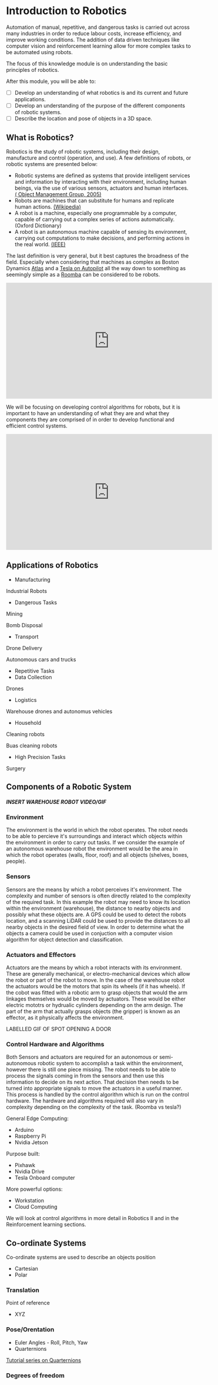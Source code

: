 # Introduction to Robotics
Automation of manual, repetitive, and dangerous tasks is carried out across many industries in order to reduce labour costs, increase efficiency, and improve working conditions. The addition of data driven techniques like computer vision and reinforcement learning allow for more complex tasks to be automated using robots.   

The focus of this knowledge module is on understanding the basic principles of robotics.

After this module, you will be able to:
- [ ] Develop an understanding of what robotics is and its current and future applications.
- [ ] Develop an understanding of the purpose of the different components of robotic systems.
- [ ] Describe the location and pose of objects in a 3D space.

## What is Robotics?
Robotics is the study of robotic systems, including their design, manufacture and control (operation, and use). A few definitions of robots, or robotic systems are presented below:

- Robotic systems are defined as systems that provide intelligent services and information by interacting with their environment, including human beings, via the use of various sensors, actuators and human interfaces. [( Object Management Group, 2005)](https://www.igi-global.com/dictionary/robotic-systems/46626#:~:text=1.,Object%20Management%20Group%2C%202005%20)
- Robots are machines that can substitute for humans and replicate human actions. [(Wikipedia)](https://en.wikipedia.org/wiki/Robotics)
- A robot is a machine, especially one programmable by a computer, capable of carrying out a complex series of actions automatically. (Oxford Dictionary)
- A robot is an autonomous machine capable of sensing its environment, carrying out computations to make decisions, and performing actions in the real world. [(IEEE)](https://robots.ieee.org/learn/what-is-a-robot/)

The last definition is very general, but it best captures the broadness of the field. Especially when considering that machines as complex as Boston Dynamics [Atlas](https://www.bostondynamics.com/atlas) and a [Tesla on Autopilot](https://www.tesla.com/autopilot) all the way down to something as seemingly simple as a [Roomba](https://www.youtube.com/watch?v=_RvnlDNTo0E) can be considered to be robots.

<div style="text-align: center"> 
<iframe width="560" height="315" src="https://www.youtube.com/embed/uNfUAJBuZ0s" title="YouTube video player" frameborder="0" allow="accelerometer; autoplay; clipboard-write; encrypted-media; gyroscope; picture-in-picture" allowfullscreen></iframe>
</div>

We will be focusing on developing control algorithms for robots, but it is important to have an understanding of what they are and what they components they are comprised of in order to develop functional and efficient control systems.  

<div style="text-align: center"> 
<iframe width="560" height="315" src="https://www.youtube.com/embed/_U21fT8VLp0" title="YouTube video player" frameborder="0" allow="accelerometer; autoplay; clipboard-write; encrypted-media; gyroscope; picture-in-picture" allowfullscreen></iframe>
</div>

## Applications of Robotics

- Manufacturing

Industrial Robots

- Dangerous Tasks

Mining

Bomb Disposal

- Transport

Drone Delivery

Autonomous cars and trucks

- Repetitive Tasks
- Data Collection

Drones
- Logistics

Warehouse drones and autonomus vehicles
- Household

Cleaning robots

Buas cleaning robots
- High Precision Tasks

Surgery



## Components of a Robotic System

##### INSERT WAREHOUSE ROBOT VIDEO/GIF

### Environment
The environment is the world in which the robot operates. The robot needs to be able to percieve it's surroundings and interact which objects within the environment in order to carry out tasks. If we consider the example of an autonomous warehouse robot the environment would be the area in which the robot operates (walls, floor, roof) and all objects (shelves, boxes, people). 

### Sensors
Sensors are the means by which a robot perceives it's environment. The complexity and number of sensors is often directly related to the complexity of the required task. In this example the robot may need to know its location within the environment (warehouse), the distance to nearby objects and possibly what these objects are. A GPS could be used to detect the robots location, and a scanning LiDAR could be used to provide the distances to all nearby objects in the desired field of view. In order to determine what the objects a camera could be used in conjuction with a computer vision algorithm for object detection and classification. 

### Actuators and Effectors
Actuators are the means by which a robot interacts with its environment. These are generally mechanical, or electro-mechanical devices which allow the robot or part of the robot to move. In the case of the warehouse robot the actuators would be the motors that spin its wheels (if it has wheels). If the cobot was fitted with a robotic arm to grasp objects that would the arm linkages themselves would be moved by actuators. These would be either electric mototrs or hydrualic cylinders depending on the arm design. The part of the arm that actually grasps objects (the gripper) is known as an effector, as it physically affects the environment.


LABELLED GIF OF SPOT OPENING A DOOR 


### Control Hardware and Algorithms
Both Sensors and actuators are required for an autonomous or semi-autonomous robotic system to accomplish a task within the environment, however there is still one piece missing. The robot needs to be able to process the signals coming in from the sensors and then use this information to decide on its next action. That decision then needs to be turned into appropriate signals to move the actuators in a useful manner. This process is handled by the control algorithm which is run on the control hardware. The hardware and algorithms required will also vary in complexity depending on the complexity of the task. (Roomba vs tesla?)

General Edge Computing: 
- Arduino
- Raspberry Pi
- Nvidia Jetson

Purpose built:
- Pixhawk
- Nvidia Drive
- Tesla Onboard computer

More powerful options:
- Workstation
- Cloud Computing

We will look at control algorithms in more detail in Robotics II and in the Reinforcement learning sections.

## Co-ordinate Systems
Co-ordinate systems are used to describe an objects position 

- Cartesian
- Polar

### Translation

Point of reference

- XYZ

### Pose/Orentation

- Euler Angles - Roll, Pitch, Yaw
- Quarternions

[Tutorial series on Quarternions](https://eater.net/quaternions)

### Degrees of freedom